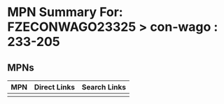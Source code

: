 



# MPN Summary For: FZECONWAGO23325 > con-wago : 233-205

## MPNs
  

|MPN|Direct Links|Search Links|
| :--- | :--- | :--- |
||||
